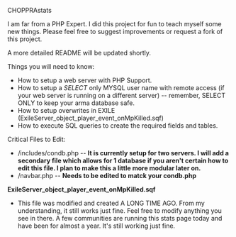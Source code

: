 CHOPPRAstats

I am far from a PHP Expert.  I did this project for fun to teach myself some new things.  Please feel free to suggest improvements or request a fork of this project.

A more detailed README will be updated shortly.

Things you will need to know:

- How to setup a web server with PHP Support.
- How to setup a *SELECT* only MYSQL user name with remote access (if your web server is running on a different server)
-- remember, SELECT ONLY to keep your arma database safe.
- How to setup overwrites in EXILE (ExileServer_object_player_event_onMpKilled.sqf)
- How to execute SQL queries to create the required fields and tables.

Critical Files to Edit:
- /includes/condb.php
-- **It is currently setup for two servers.  I will add a secondary file which allows for 1 database if you aren't certain how to edit this file.  I plan to make this a little more modular later on.**
- /navbar.php
-- **Needs to be edited to matck your condb.php**

**ExileServer_object_player_event_onMpKilled.sqf**
- This file was modified and created A LONG TIME AGO.  From my understanding, it still works just fine.  Feel free to modify anything you see in there.  A few communities are running this stats page today and have been for almost a year.  It's still working just fine.
